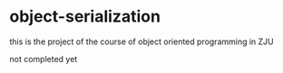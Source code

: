 # object-serialization
this is the project of the course of object oriented programming in ZJU 

not completed yet